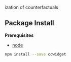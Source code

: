 ization of counterfactuals

Package Install
---------------

**Prerequisites**
- [node](http://nodejs.org/)

```bash
npm install --save ccwidget
```
